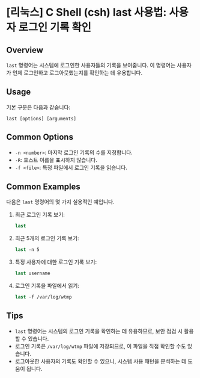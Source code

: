 # [리눅스] C Shell (csh) last 사용법: 사용자 로그인 기록 확인

## Overview
`last` 명령어는 시스템에 로그인한 사용자들의 기록을 보여줍니다. 이 명령어는 사용자가 언제 로그인하고 로그아웃했는지를 확인하는 데 유용합니다.

## Usage
기본 구문은 다음과 같습니다:
```
last [options] [arguments]
```

## Common Options
- `-n <number>`: 마지막 로그인 기록의 수를 지정합니다.
- `-R`: 호스트 이름을 표시하지 않습니다.
- `-f <file>`: 특정 파일에서 로그인 기록을 읽습니다.

## Common Examples
다음은 `last` 명령어의 몇 가지 실용적인 예입니다.

1. 최근 로그인 기록 보기:
   ```csh
   last
   ```

2. 최근 5개의 로그인 기록 보기:
   ```csh
   last -n 5
   ```

3. 특정 사용자에 대한 로그인 기록 보기:
   ```csh
   last username
   ```

4. 로그인 기록을 파일에서 읽기:
   ```csh
   last -f /var/log/wtmp
   ```

## Tips
- `last` 명령어는 시스템의 로그인 기록을 확인하는 데 유용하므로, 보안 점검 시 활용할 수 있습니다.
- 로그인 기록은 `/var/log/wtmp` 파일에 저장되므로, 이 파일을 직접 확인할 수도 있습니다.
- 로그아웃한 사용자의 기록도 확인할 수 있으니, 시스템 사용 패턴을 분석하는 데 도움이 됩니다.